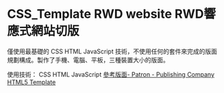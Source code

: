 # CSS_Template RWD website  RWD響應式網站切版
僅使用最基礎的 CSS HTML  JavaScript 技術，不使用任何的套件來完成的版面規劃構成。製作了手機、電腦、平板，三種裝置大小的版面。

使用技術： CSS HTML  JavaScript 
<a href="https://demo.templatemonster.com/demo/191601.html">參考版面- Patron - Publishing Company HTML5 Template</a>
